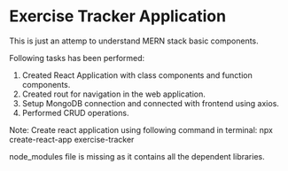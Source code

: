 # Exercise Tracker Application

This is just an attemp to understand MERN stack basic components.

Following tasks has been performed:
1. Created React Application with class components and function components.
2. Created rout for navigation in the web application.
3. Setup MongoDB connection and connected with frontend using axios.
4. Performed CRUD operations.


Note:
Create react application using following command in terminal:
    npx create-react-app exercise-tracker
    
node_modules file is missing as it contains all the dependent libraries.
